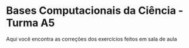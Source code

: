 # Bases Computacionais da Ciência - Turma A5
Aqui você encontra as correções dos exercícios feitos em sala de aula
